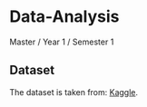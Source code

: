 # Data-Analysis

Master / Year 1 / Semester 1

## Dataset

The dataset is taken from: [Kaggle](https://www.kaggle.com/datasets/rishikeshkonapure/hr-analytics-prediction?resource=download).
